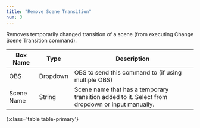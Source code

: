 ```yaml
---
title: "Remove Scene Transition"
num: 3
---
```


Removes temporarily changed transition of a scene (from executing Change Scene Transition command).

| Box Name | Type | Description | 
|-------|--------|--------
|OBS|Dropdown|OBS to send this command to (if using multiple OBS)|
|Scene Name|	String	|Scene name that has a temporary transition added to it. Select from dropdown or input manually.|
{:class='table table-primary'}









